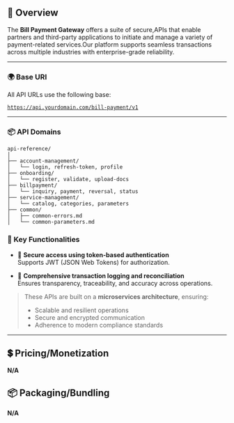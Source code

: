 ## 🧾 Overview

The **Bill Payment Gateway** offers a suite of secure,APIs that enable partners and third-party applications to initiate and manage a variety of payment-related services.Our platform supports seamless transactions across multiple industries with enterprise-grade reliability.

---

### 🌍 Base URI

All API URLs use the following base:

[`https://api.yourdomain.com/bill-payment/v1`](https://api.yourdomain.com/bill-payment/v1)

---

### 📦 API Domains

```plaintext
api-reference/
│
├── account-management/
│   └── login, refresh-token, profile
├── onboarding/
│   └── register, validate, upload-docs
├── billpayment/
│   └── inquiry, payment, reversal, status
├── service-management/
│   └── catalog, categories, parameters
├── common/
│   ├── common-errors.md
│   └── common-parameters.md
```

### 🔧 Key Functionalities

- 🔐 **Secure access using token-based authentication**  
  Supports JWT (JSON Web Tokens) for authorization.

- 📑 **Comprehensive transaction logging and reconciliation**  
  Ensures transparency, traceability, and accuracy across operations.

> These APIs are built on a **microservices architecture**, ensuring:
> - Scalable and resilient operations  
> - Secure and encrypted communication  
> - Adherence to modern compliance standards  

---

## 💲 Pricing/Monetization  
**N/A**

## 📦 Packaging/Bundling  
**N/A**